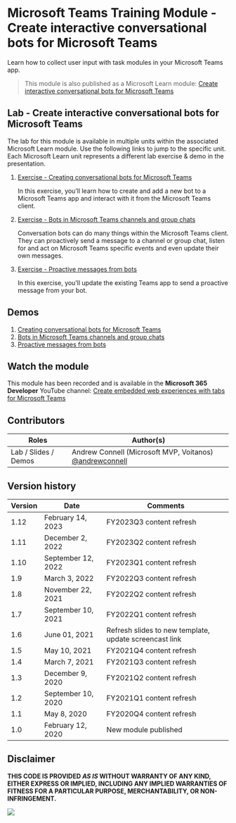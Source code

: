 # Microsoft Teams Training Module - Create interactive conversational bots for Microsoft Teams

Learn how to collect user input with task modules in your Microsoft Teams app.

> This module is also published as a Microsoft Learn module: [Create interactive conversational bots for Microsoft Teams](https://docs.microsoft.com/learn/modules/msteams-conversation-bots)

## Lab - Create interactive conversational bots for Microsoft Teams

The lab for this module is available in multiple units within the associated Microsoft Learn module. Use the following links to jump to the specific unit. Each Microsoft Learn unit represents a different lab exercise & demo in the presentation.

1. [Exercise - Creating conversational bots for Microsoft Teams](https://docs.microsoft.com/learn/modules/msteams-conversation-bots/3-exercise-conversation-bots)

   In this exercise, you’ll learn how to create and add a new bot to a Microsoft Teams app and interact with it from the Microsoft Teams client.

1. [Exercise - Bots in Microsoft Teams channels and group chats](https://docs.microsoft.com/learn/modules/msteams-conversation-bots/5-exercise-using-adaptive-cards-deep-links)

   Conversation bots can do many things within the Microsoft Teams client. They can proactively send a message to a channel or group chat, listen for and act on Microsoft Teams specific events and even update their own messages.

1. [Exercise - Proactive messages from bots](https://docs.microsoft.com/learn/modules/msteams-conversation-bots/7-exercise-using-task-modules-bots)

   In this exercise, you’ll update the existing Teams app to send a proactive message from your bot.

## Demos

1. [Creating conversational bots for Microsoft Teams](./Demos/01-learn-msteams-bots)
1. [Bots in Microsoft Teams channels and group chats](./Demos/02-learn-msteams-bots)
1. [Proactive messages from bots](./Demos/03-learn-msteams-bots)

## Watch the module

This module has been recorded and is available in the **Microsoft 365 Developer** YouTube channel: [Create embedded web experiences with tabs for Microsoft Teams](https://youtube.com/playlist?list=PLWZJrkeLOrbY8HkTBBvyx-uyZ3cCdl1VM)

## Contributors

| Roles                | Author(s)                                                                             |
| -------------------- | ------------------------------------------------------------------------------------- |
| Lab / Slides / Demos | Andrew Connell (Microsoft MVP, Voitanos) [@andrewconnell](//github.com/andrewconnell) |

## Version history

| Version |        Date        |                        Comments                        |
| ------- | ------------------ | ------------------------------------------------------ |
| 1.12    | February 14, 2023  | FY2023Q3 content refresh                               |
| 1.11    | December 2, 2022   | FY2023Q2 content refresh                               |
| 1.10    | September 12, 2022 | FY2023Q1 content refresh                               |
| 1.9     | March 3, 2022      | FY2022Q3 content refresh                               |
| 1.8     | November 22, 2021  | FY2022Q2 content refresh                               |
| 1.7     | September 10, 2021 | FY2022Q1 content refresh                               |
| 1.6     | June 01, 2021      | Refresh slides to new template, update screencast link |
| 1.5     | May 10, 2021       | FY2021Q4 content refresh                               |
| 1.4     | March 7, 2021      | FY2021Q3 content refresh                               |
| 1.3     | December 9, 2020   | FY2021Q2 content refresh                               |
| 1.2     | September 10, 2020 | FY2021Q1 content refresh                               |
| 1.1     | May 8, 2020        | FY2020Q4 content refresh                               |
| 1.0     | February 12, 2020  | New module published                                   |

## Disclaimer

**THIS CODE IS PROVIDED _AS IS_ WITHOUT WARRANTY OF ANY KIND, EITHER EXPRESS OR IMPLIED, INCLUDING ANY IMPLIED WARRANTIES OF FITNESS FOR A PARTICULAR PURPOSE, MERCHANTABILITY, OR NON-INFRINGEMENT.**

<img src="https://telemetry.sharepointpnp.com/TrainingContent/Teams/40-conversational-bots" />
